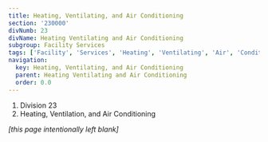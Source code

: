 ```yaml
---
title: Heating, Ventilating, and Air Conditioning
section: '230000'
divNumb: 23
divName: Heating Ventilating and Air Conditioning
subgroup: Facility Services
tags: ['Facility', 'Services', 'Heating', 'Ventilating', 'Air', 'Conditioning']
navigation:
  key: Heating, Ventilating, and Air Conditioning
  parent: Heating Ventilating and Air Conditioning
  order: 0.0
---
```


   1. Division 23
   1. Heating, Ventilation, and Air Conditioning

*[this page intentionally left blank]*


